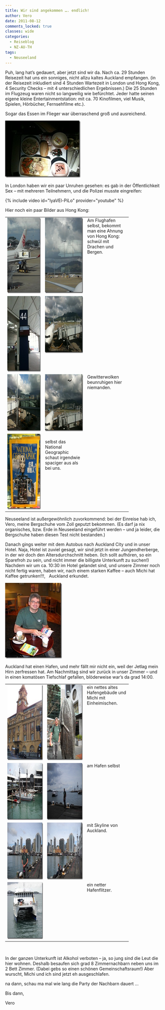 ```yaml
---
title: Wir sind angekommen …. endlich!
author: Vero
date: 2011-08-12
comments_locked: true
classes: wide
categories:
  - Reiseblog
  - NZ-AU-TH
tags:
  - Neuseeland
---
```


<p>Puh, lang hat&rsquo;s gedauert, aber jetzt sind wir da. Nach ca. 29 Stunden Reisezeit hat uns ein sonniges, nicht allzu kaltes Auckland empfangen. (in der Reisezeit inkludiert sind 4 Stunden Wartezeit in London und Hong Kong, 4 Security Checks &ndash; mit 4 unterschiedlichen Ergebnissen.) Die 25 Stunden im Flugzeug waren nicht so langweilig wie bef&uuml;rchtet. Jeder hatte seinen eigene kleine Entertainmentstation: mit ca. 70 Kinofilmen, viel Musik, Spielen, H&ouml;rb&uuml;cher, Fernsehfilme etc.).&nbsp;</p>
<p>Sogar das Essen im Flieger war &uuml;berraschend gro&szlig; und ausreichend.</p>
<p><a href="/assets/images/2011/08/IMG_0548.jpg"><img src="/assets/images/2011/08/IMG_0548_thumb.jpg" width="244" height="184" alt="IMG_0548" border="0" /></a></p>
<p>In London haben wir ein paar Unruhen gesehen: es gab in der &Ouml;ffentlichkeit Sex &ndash; mit mehreren Teilnehmern, und die Polizei musste eingreifen:</p>
{% include video id="lyaVEl-PiLo" provider="youtube" %}
<p>Hier noch ein paar Bilder aus Hong Kong:</p>
<table style="width: 400px;" border="0" cellspacing="0" cellpadding="2">
<tbody>
<tr>
<td valign="top" width="133"><a href="/assets/images/2011/08/DSCN0507.jpg"><img src="/assets/images/2011/08/DSCN0507_thumb.jpg" width="184" height="244" alt="DSCN0507" border="0" /></a></td>
<td valign="top" width="133"><a href="/assets/images/2011/08/DSCN0508.jpg"><img src="/assets/images/2011/08/DSCN0508_thumb.jpg" width="184" height="244" alt="DSCN0508" border="0" /></a></td>
<td valign="top" width="133">Am Flughafen selbst, bekommt man eine Ahnung von Hong Kong: schw&uuml;l mit Drachen und Bergen.</td>
</tr>
<tr>
<td valign="top" width="133"><a href="/assets/images/2011/08/IMG_0549.jpg"><img src="/assets/images/2011/08/IMG_0549_thumb.jpg" width="184" height="244" alt="IMG_0549" border="0" /></a></td>
<td valign="top" width="133"><a href="/assets/images/2011/08/IMG_0550.jpg"><img src="/assets/images/2011/08/IMG_0550_thumb.jpg" width="244" height="184" alt="IMG_0550" border="0" /></a></td>
<td valign="top" width="133">&nbsp;</td>
</tr>
<tr>
<td valign="top" width="133"><a href="/assets/images/2011/08/IMG_0551.jpg"><img src="/assets/images/2011/08/IMG_0551_thumb.jpg" width="244" height="184" alt="IMG_0551" border="0" /></a></td>
<td valign="top" width="133"><a href="/assets/images/2011/08/IMG_0552.jpg"><img src="/assets/images/2011/08/IMG_0552_thumb.jpg" width="244" height="184" alt="IMG_0552" border="0" /></a></td>
<td valign="top" width="133">Gewitterwolken beunruhigen hier niemanden.</td>
</tr>
<tr>
<td valign="top" width="133"><a href="/assets/images/2011/08/IMG_0553.jpg"><img src="/assets/images/2011/08/IMG_0553_thumb.jpg" width="184" height="244" alt="IMG_0553" border="0" /></a></td>
<td valign="top" width="133"><br />selbst das National Geographic schaut irgendwie spaciger aus als bei uns.</td>
<td valign="top" width="133">&nbsp;</td>
</tr>
</tbody>
</table>
<p>Neuseeland ist au&szlig;ergew&ouml;hnlich zuvorkommend: bei der Einreise hab ich, Vero, meine Bergschuhe vom Zoll geputzt bekommen. (Es darf ja nix organisches, bzw. Erde in Neuseeland eingef&uuml;hrt werden &ndash; und ja leider, die Bergschuhe haben diesen Test nicht bestanden.)</p>
<p>Danach gings weiter mit dem Autobus nach Auckland City und in unser Hotel. Naja, Hotel ist zuviel gesagt, wir sind jetzt in einer Jungendherberge, in der wir doch den Altersdurchschnitt heben. (Ich sollt aufh&ouml;ren, so ein Sparefroh zu sein, und nicht immer die billigste Unterkunft zu suchen!) Nachdem wir um ca. 10:30 im Hotel gelandet sind, und unsere Zimmer noch nicht fertig waren, haben wir, nach einem starken Kaffee &ndash; auch Michi hat Kaffee getrunken!!!,&nbsp;&nbsp; Auckland erkundet.</p>
<p><a href="/assets/images/2011/08/DSCN0511.jpg"><img src="/assets/images/2011/08/DSCN0511_thumb.jpg" width="184" height="244" alt="DSCN0511" border="0" /></a></p>
<p>Auckland hat einen Hafen, und mehr f&auml;llt mir nicht ein, weil der Jetlag mein Hirn zerfressen hat. Am Nachmittag sind wir zur&uuml;ck in unser Zimmer &ndash; und in einen komat&ouml;sen Tiefschlaf gefallen, bl&ouml;derweise war&rsquo;s da grad 14:00.</p>
<table style="width: 400px;" border="0" cellspacing="0" cellpadding="2">
<tbody>
<tr>
<td valign="top" width="133"><a href="/assets/images/2011/08/DSCN0512.jpg"><img src="/assets/images/2011/08/DSCN0512_thumb.jpg" width="184" height="244" alt="DSCN0512" border="0" /></a></td>
<td valign="top" width="133"><a href="/assets/images/2011/08/DSCN0513.jpg"><img src="/assets/images/2011/08/DSCN0513_thumb.jpg" width="184" height="244" alt="DSCN0513" border="0" /></a></td>
<td valign="top" width="133">ein nettes altes Hafengeb&auml;ude und Michi mit Einheimischen.</td>
</tr>
<tr>
<td valign="top" width="133"><a href="/assets/images/2011/08/DSCN0515.jpg"><img src="/assets/images/2011/08/DSCN0515_thumb.jpg" width="244" height="184" alt="DSCN0515" border="0" /></a></td>
<td valign="top" width="133"><a href="/assets/images/2011/08/DSCN0516.jpg"><img src="/assets/images/2011/08/DSCN0516_thumb.jpg" width="244" height="184" alt="DSCN0516" border="0" /></a></td>
<td valign="top" width="133">am Hafen selbst</td>
</tr>
<tr>
<td valign="top" width="133"><a href="/assets/images/2011/08/DSCN0518.jpg"><img src="/assets/images/2011/08/DSCN0518_thumb.jpg" width="244" height="184" alt="DSCN0518" border="0" /></a></td>
<td valign="top" width="133"><a href="/assets/images/2011/08/DSCN0521.jpg"><img src="/assets/images/2011/08/DSCN0521_thumb.jpg" width="244" height="184" alt="DSCN0521" border="0" /></a></td>
<td valign="top" width="133">mit Skyline von Auckland.</td>
</tr>
<tr>
<td valign="top" width="133"><a href="/assets/images/2011/08/DSCN0519.jpg"><img src="/assets/images/2011/08/DSCN0519_thumb.jpg" width="244" height="184" alt="DSCN0519" border="0" /></a></td>
<td valign="top" width="133">&nbsp;</td>
<td valign="top" width="133">ein netter Hafenflitzer.</td>
</tr>
</tbody>
</table>
<p>&nbsp;</p>
<p>In der ganzen Unterkunft ist Alkohol verboten &ndash; ja, so jung sind die Leut die hier wohnen. Deshalb besaufen sich grad 8 Zimmernachbarn neben uns im 2 Bett Zimmer. (Dabei gebs so einen sch&ouml;nen Gemeinschaftsraum!) Aber wurscht, Michi und ich sind jetzt eh ausgeschlafen.</p>
<p>na dann, schau ma mal wie lang die Party der Nachbarn dauert &hellip;</p>
<p>Bis dann,</p>
<p>Vero</p>
